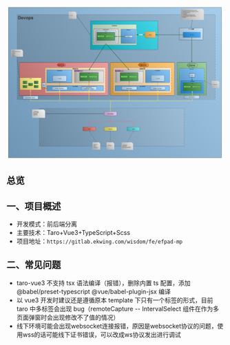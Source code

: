 ![img](../../../pic/Web开发流程图.png)
## 总览

## 一、项目概述

- 开发模式：前后端分离
- 主要技术：Taro+Vue3+TypeScript+Scss
- 项目地址：`https://gitlab.ekwing.com/wisdom/fe/efpad-mp`


## 二、常见问题

- taro-vue3 不支持 tsx 语法编译（报错），删除内置 ts 配置，添加 @babel/preset-typescript @vue/babel-plugin-jsx 编译
- 以 vue3 开发时建议还是遵循原本 template 下只有一个标签的形式，目前 taro 中多标签会出现 bug（remoteCapture -- IntervalSelect 组件在作为多页面弹窗时会出现修改不了值的情况）
- 线下环境可能会出现websocket连接报错，原因是websocket协议的问题，使用wss的话可能线下证书错误，可以改成ws协议发出进行调试
  